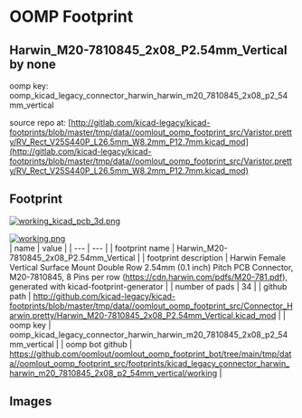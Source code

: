 # OOMP Footprint  
## Harwin_M20-7810845_2x08_P2.54mm_Vertical  by none  
  
oomp key: oomp_kicad_legacy_connector_harwin_harwin_m20_7810845_2x08_p2_54mm_vertical  
  
source repo at: [http://gitlab.com/kicad-legacy/kicad-footprints/blob/master/tmp/data//oomlout_oomp_footprint_src/Varistor.pretty/RV_Rect_V25S440P_L26.5mm_W8.2mm_P12.7mm.kicad_mod](http://gitlab.com/kicad-legacy/kicad-footprints/blob/master/tmp/data//oomlout_oomp_footprint_src/Varistor.pretty/RV_Rect_V25S440P_L26.5mm_W8.2mm_P12.7mm.kicad_mod)  
## Footprint  
  
[![working_kicad_pcb_3d.png](working_kicad_pcb_3d_600.png)](working_kicad_pcb_3d.png)  
  
[![working.png](working_600.png)](working.png)  
| name | value | 
| --- | --- | 
| footprint name | Harwin_M20-7810845_2x08_P2.54mm_Vertical | 
| footprint description | Harwin Female Vertical Surface Mount Double Row 2.54mm (0.1 inch) Pitch PCB Connector, M20-7810845, 8 Pins per row (https://cdn.harwin.com/pdfs/M20-781.pdf), generated with kicad-footprint-generator | 
| number of pads | 34 | 
| github path | http://github.com/kicad-legacy/kicad-footprints/blob/master/tmp/data//oomlout_oomp_footprint_src/Connector_Harwin.pretty/Harwin_M20-7810845_2x08_P2.54mm_Vertical.kicad_mod | 
| oomp key | oomp_kicad_legacy_connector_harwin_harwin_m20_7810845_2x08_p2_54mm_vertical | 
| oomp bot github | https://github.com/oomlout/oomlout_oomp_footprint_bot/tree/main/tmp/data//oomlout_oomp_footprint_src/footprints/kicad_legacy_connector_harwin_harwin_m20_7810845_2x08_p2_54mm_vertical/working | 
## Images  
